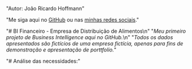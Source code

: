 "Autor: João Ricardo Hoffmann"

"Me siga aqui no  [GitHub]('https://github.com/rico-hoffmann') ou  nas [minhas redes sociais]('https://linktr.ee/ricohoffmann')."

"# BI Financeiro - Empresa de Distribuição de Alimentos\n"
"*Meu primeiro projeto de Business Intelligence aqui no GitHub.*\n"
"*Todos os dados apresentados são fictícios de uma empresa fictícia, apenas para fins de demonstração e apresentação de porttfolio.*"

"# Análise das necessidades:"
